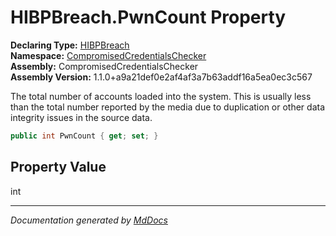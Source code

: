 ﻿<!--  
  <auto-generated>   
    The contents of this file were generated by a tool.  
    Changes to this file may be list if the file is regenerated  
  </auto-generated>   
-->

# HIBPBreach.PwnCount Property

**Declaring Type:** [HIBPBreach](../index.md)  
**Namespace:** [CompromisedCredentialsChecker](../../index.md)  
**Assembly:** CompromisedCredentialsChecker  
**Assembly Version:** 1.1.0+a9a21def0e2af4af3a7b63addf16a5ea0ec3c567

The total number of accounts loaded into the system. This is usually less than the total number reported by the media due to duplication or other data integrity issues in the source data.

```csharp
public int PwnCount { get; set; }
```

## Property Value

int

___

*Documentation generated by [MdDocs](https://github.com/ap0llo/mddocs)*
